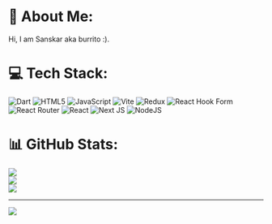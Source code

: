 # 💫 About Me:
Hi, I am Sanskar aka burrito :).


# 💻 Tech Stack:
![Dart](https://img.shields.io/badge/dart-%230175C2.svg?style=for-the-badge&logo=dart&logoColor=white) ![HTML5](https://img.shields.io/badge/html5-%23E34F26.svg?style=for-the-badge&logo=html5&logoColor=white) ![JavaScript](https://img.shields.io/badge/javascript-%23323330.svg?style=for-the-badge&logo=javascript&logoColor=%23F7DF1E) ![Vite](https://img.shields.io/badge/vite-%23646CFF.svg?style=for-the-badge&logo=vite&logoColor=white) ![Redux](https://img.shields.io/badge/redux-%23593d88.svg?style=for-the-badge&logo=redux&logoColor=white) ![React Hook Form](https://img.shields.io/badge/React%20Hook%20Form-%23EC5990.svg?style=for-the-badge&logo=reacthookform&logoColor=white) ![React Router](https://img.shields.io/badge/React_Router-CA4245?style=for-the-badge&logo=react-router&logoColor=white) ![React](https://img.shields.io/badge/react-%2320232a.svg?style=for-the-badge&logo=react&logoColor=%2361DAFB) ![Next JS](https://img.shields.io/badge/Next-black?style=for-the-badge&logo=next.js&logoColor=white) ![NodeJS](https://img.shields.io/badge/node.js-6DA55F?style=for-the-badge&logo=node.js&logoColor=white)
# 📊 GitHub Stats:
![](https://github-readme-stats.vercel.app/api?username=ayushpandeyy007&theme=dark&hide_border=false&include_all_commits=true&count_private=true)<br/>
![](https://github-readme-streak-stats.herokuapp.com/?user=ayushpandeyy007&theme=dark&hide_border=false)<br/>
![](https://github-readme-stats.vercel.app/api/top-langs/?username=ayushpandeyy007&theme=dark&hide_border=false&include_all_commits=true&count_private=true&layout=compact)

---
[![](https://visitcount.itsvg.in/api?id=ayushpandeyy007&icon=0&color=0)](https://visitcount.itsvg.in)

<!-- Proudly created with GPRM ( https://gprm.itsvg.in ) -->

